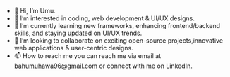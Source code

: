 - 👋 Hi, I’m Umu.
- 👀 I’m interested in coding, web development & UI/UX designs.
- 🌱 I’m currently learning new frameworks, enhancing frontend/backend skills, and staying updated on UI/UX trends.
- 💞️ I’m looking to collaborate on exciting open-source projects,innovative web applications & user-centric designs.
- 📫 How to reach me you can reach me via email at bahumuhawa96@gmail.com or connect with me on LinkedIn.

<!---
bahumuhawa/bahumuhawa is a ✨ special ✨ repository because its `README.md` (this file) appears on your GitHub profile.
You can click the Preview link to take a look at your changes.
--->
